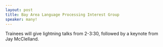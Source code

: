 ```yaml
---
layout: post
title: Bay Area Language Processing Interest Group
speaker: many!
---
```


Trainees will give lightning talks from 2-3:30, followed by a keynote from Jay McClelland. 
